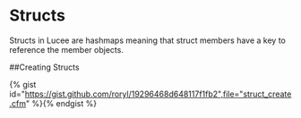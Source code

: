 # Structs

Structs in Lucee are hashmaps meaning that struct members have a key to reference the member objects.

##Creating Structs

{% gist id="https://gist.github.com/roryl/19296468d648117f1fb2",file="struct_create.cfm" %}{% endgist %}